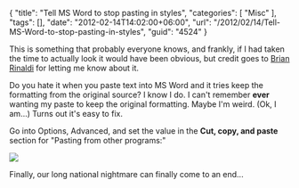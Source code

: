 {
	"title": "Tell MS Word to stop pasting in styles",
	"categories": [
		"Misc"
	],
	"tags": [],
	"date": "2012-02-14T14:02:00+06:00",
	"url": "/2012/02/14/Tell-MS-Word-to-stop-pasting-in-styles",
	"guid": "4524"
}

This is something that probably everyone knows, and frankly, if I had taken the time to actually look it would have been obvious, but credit goes to <a href="http://remotesynthesis.com/">Brian Rinaldi</a> for letting me know about it.

Do you hate it when you paste text into MS Word and it tries keep the formatting from the original source? I know I do. I can't remember <b>ever</b> wanting my paste to keep the original formatting. Maybe I'm weird. (Ok, I am...) Turns out it's easy to fix.

Go into Options, Advanced, and set the value in the <b>Cut, copy, and paste</b> section for "Pasting from other programs:"


<img src="https://static.raymondcamden.com/images/ScreenClip26.png" />

Finally, our long national nightmare can finally come to an end...